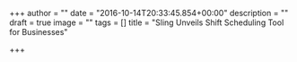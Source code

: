 +++
author = ""
date = "2016-10-14T20:33:45.854+00:00"
description = ""
draft = true
image = ""
tags = []
title = "Sling Unveils Shift Scheduling Tool for Businesses"

+++
